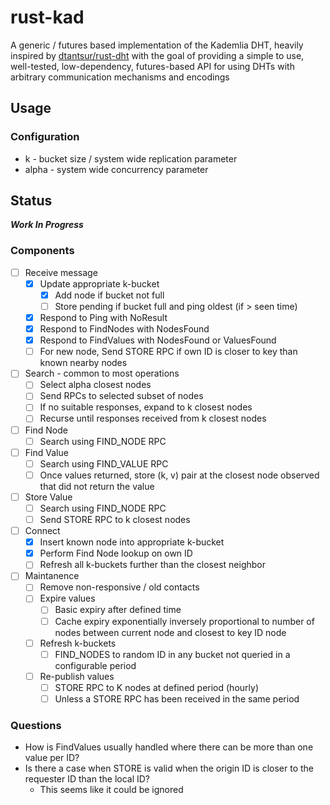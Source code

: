 # rust-kad

A generic / futures based implementation of the Kademlia DHT, heavily inspired by [dtantsur/rust-dht](https://github.com/dtantsur/rust-dht) with the goal of providing a simple to use, well-tested, low-dependency, futures-based API for using DHTs with arbitrary communication mechanisms and encodings

## Usage

### Configuration

- k - bucket size / system wide replication parameter
- alpha - system wide concurrency parameter

## Status

***Work In Progress***

### Components

- [ ] Receive message
  - [x] Update appropriate k-bucket
    - [x] Add node if bucket not full
    - [ ] Store pending if bucket full and ping oldest (if > seen time)
  - [x] Respond to Ping with NoResult
  - [x] Respond to FindNodes with NodesFound
  - [x] Respond to FindValues with NodesFound or ValuesFound
  - [ ] For new node, Send STORE RPC if own ID is closer to key than known nearby nodes

- [ ] Search - common to most operations
  - [ ] Select alpha closest nodes
  - [ ] Send RPCs to selected subset of nodes
  - [ ] If no suitable responses, expand to k closest nodes
  - [ ] Recurse until responses received from k closest nodes

- [ ] Find Node
  - [ ] Search using FIND_NODE RPC

- [ ] Find Value
  - [ ] Search using FIND_VALUE RPC
  - [ ] Once values returned, store (k, v) pair at the closest node observed that did not return the value

- [ ] Store Value
  - [ ] Search using FIND_NODE RPC
  - [ ] Send STORE RPC to k closest nodes

- [ ] Connect
  - [x] Insert known node into appropriate k-bucket
  - [x] Perform Find Node lookup on own ID
  - [ ] Refresh all k-buckets further than the closest neighbor

- [ ] Maintanence
  - [ ] Remove non-responsive / old contacts
  - [ ] Expire values
    - [ ] Basic expiry after defined time
    - [ ] Cache expiry exponentially inversely proportional to number of nodes between current node and closest to key ID node
  - [ ] Refresh k-buckets
    - [ ] FIND_NODES to random ID in any bucket not queried in a configurable period
  - [ ] Re-publish values
    - [ ] STORE RPC to K nodes at defined period (hourly)
    - [ ] Unless a STORE RPC has been received in the same period

### Questions

- How is FindValues usually handled where there can be more than one value per ID?
- Is there a case when STORE is valid when the origin ID is closer to the requester ID than the local ID?
  - This seems like it could be ignored


